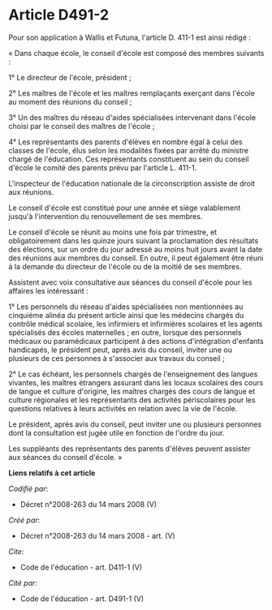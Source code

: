 # Article D491-2

Pour son application à Wallis et Futuna, l'article D. 411-1 est ainsi rédigé : 

« Dans chaque école, le conseil d'école est composé des membres suivants : 

1° Le directeur de l'école, président ; 

2° Les maîtres de l'école et les maîtres remplaçants exerçant dans l'école au moment des réunions du conseil ; 

3° Un des maîtres du réseau d'aides spécialisées intervenant dans l'école choisi par le conseil des maîtres de l'école ; 

4° Les représentants des parents d'élèves en nombre égal à celui des classes de l'école, élus selon les modalités fixées par
arrêté du ministre chargé de l'éducation. Ces représentants constituent au sein du conseil d'école le comité des parents
prévu par l'article L. 411-1. 

L'inspecteur de l'éducation nationale de la circonscription assiste de droit aux réunions. 

Le conseil d'école est constitué pour une année et siège valablement jusqu'à l'intervention du renouvellement de ses
membres. 

Le conseil d'école se réunit au moins une fois par trimestre, et obligatoirement dans les quinze jours suivant la
proclamation des résultats des élections, sur un ordre du jour adressé au moins huit jours avant la date des réunions aux
membres du conseil. En outre, il peut également être réuni à la demande du directeur de l'école ou de la moitié de ses
membres. 

Assistent avec voix consultative aux séances du conseil d'école pour les affaires les intéressant : 

1° Les personnels du réseau d'aides spécialisées non mentionnées au cinquième alinéa du présent article ainsi que les
médecins chargés du contrôle médical scolaire, les infirmiers et infirmières scolaires et les agents spécialisés des écoles
maternelles ; en outre, lorsque des personnels médicaux ou paramédicaux participent à des actions d'intégration d'enfants
handicapés, le président peut, après avis du conseil, inviter une ou plusieurs de ces personnes à s'associer aux travaux du
conseil ; 

2° Le cas échéant, les personnels chargés de l'enseignement des langues vivantes, les maîtres étrangers assurant dans les
locaux scolaires des cours de langue et culture d'origine, les maîtres chargés des cours de langue et culture régionales et
les représentants des activités périscolaires pour les questions relatives à leurs activités en relation avec la vie de
l'école. 

Le président, après avis du conseil, peut inviter une ou plusieurs personnes dont la consultation est jugée utile en fonction
de l'ordre du jour. 

Les suppléants des représentants des parents d'élèves peuvent assister aux séances du conseil d'école. »

**Liens relatifs à cet article**

_Codifié par_:

  - Décret n°2008-263 du 14 mars 2008 (V)

_Créé par_:

  - Décret n°2008-263 du 14 mars 2008 - art. (V)

_Cite_:

  - Code de l'éducation - art. D411-1 (V)

_Cité par_:

  - Code de l'éducation - art. D491-1 (V)
